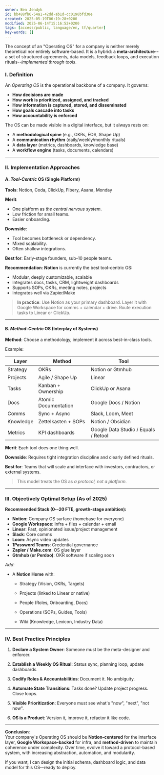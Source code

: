 ```yaml
---
owner: Ben Jendyk
id: bb488fb6-54a1-42dd-ab1d-cc0190bfd30e
created: 2025-05-19T06:19:28+0200
modified: 2025-06-14T15:16:52+0200
tags: [access/public, language/en, tf/quarter]
key-words: []
---
```


The concept of an "Operating OS" for a company is neither merely theoretical nor entirely software-based. It is a hybrid: a **meta-architecture**--a set of structured agreements, data models, feedback loops, and execution rituals--_implemented through tools_.

### I. **Definition**

An _Operating OS_ is the operational backbone of a company. It governs:

- **How decisions are made**
- **How work is prioritized, assigned, and tracked**
- **How information is captured, stored, and disseminated**
- **How goals cascade into tasks**
- **How accountability is enforced**

The OS can be made visible in a digital interface, but it always rests on:

- A **methodological spine** (e.g., OKRs, EOS, Shape Up)
- A **communication rhythm** (daily/weekly/monthly rituals)
- A **data layer** (metrics, dashboards, knowledge base)
- A **workflow engine** (tasks, documents, calendars)
* * *

### II. **Implementation Approaches**

#### **A. _Tool-Centric_ OS (Single Platform)**

**Tools**: Notion, Coda, ClickUp, Fibery, Asana, Monday

**Merit**:

- One platform as _the central nervous system_.
- Low friction for small teams.
- Easier onboarding.

**Downside**:

- Tool becomes bottleneck or dependency.
- Mixed scalability.
- Often shallow integrations.

**Best for**: Early-stage founders, sub-10 people teams.

**Recommendation**: **Notion** is currently the best tool-centric OS:
- Modular, deeply customizable, scalable
- Integrates docs, tasks, CRM, lightweight dashboards
- Supports SOPs, OKRs, meeting notes, projects
- Integrates well via Zapier/Make

> **In practice**: Use Notion as your primary dashboard. Layer it with Google Workspace for comms + calendar + drive. Route execution tasks to Linear or ClickUp.
* * *

#### **B. _Method-Centric_ OS (Interplay of Systems)**

**Method**: Choose a methodology, implement it across best-in-class tools.

Example:

| Layer | Method | Tool | 
| ---- | ---- | ----  |
| Strategy | OKRs | Notion or Gtmhub | 
| Projects | Agile / Shape Up | Linear | 
| Tasks | Kanban + Ownership | ClickUp or Asana | 
| Docs | Atomic Documentation | Google Docs / Notion | 
| Comms | Sync + Async | Slack, Loom, Meet | 
| Knowledge | Zettelkasten + SOPs | Notion / Obsidian | 
| Metrics | KPI dashboards | Google Data Studio / Equals / Retool | 

**Merit**: Each tool does one thing well.

**Downside**: Requires tight integration discipline and clearly defined rituals.

**Best for**: Teams that will scale and interface with investors, contractors, or external systems.

> This model treats the OS as _a protocol, not a platform_.

* * *

### III. **Objectively Optimal Setup (As of 2025)**

**Recommended Stack (0--20 FTE, growth-stage ambition):**

- **Notion**: Company OS surface (homebase for everyone)
- **Google Workspace**: Infra + files + calendar + email
- **Linear**: Fast, opinionated issue/project management
- **Slack**: Core comms
- **Loom**: Async video updates
- **1Password Teams**: Credential governance
- **Zapier / Make.com**: OS glue layer
- **Gtmhub (or Perdoo)**: OKR software if scaling soon

_Add_:

- A **Notion Home** with:

    - Strategy (Vision, OKRs, Targets)

    - Projects (linked to Linear or native)

    - People (Roles, Onboarding, Docs)

    - Operations (SOPs, Guides, Tools)

    - Wiki (Knowledge, Lexicon, Industry Data)
* * *

### IV. **Best Practice Principles**

1. **Declare a System Owner**: Someone must be the meta-designer and enforcer.

2. **Establish a Weekly OS Ritual**: Status sync, planning loop, update dashboards.

3. **Codify Roles & Accountabilities**: Document it. No ambiguity.

4. **Automate State Transitions**: Tasks done? Update project progress. Close loops.

5. **Visible Prioritization**: Everyone must see what's "now", "next", "not now".

6. **OS is a Product**: Version it, improve it, refactor it like code.

* * *

**Conclusion**:  
Your company's Operating OS should be **Notion-centered** for the interface layer, **Google Workspace-backed** for infra, and **method-driven** to maintain coherence under complexity. Over time, evolve it toward a protocol-based system, with increasing abstraction, automation, and modularity.

If you want, I can design the initial schema, dashboard logic, and data model for this OS--ready to deploy.
